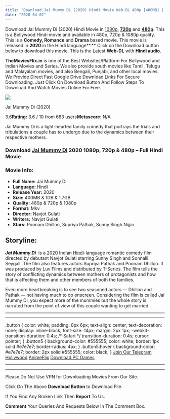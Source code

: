 ```yaml
---
title: "Download Jai Mummy Di (2020) Hindi Movie Web-DL 480p [400MB] || 720p [1.1GB] || 1080p [1.7GB]"
date: "2020-04-02"
---
```


Download Jai Mummy Di (2020) Hindi Movie in [1080p](https://1moviesflix.com/1080p-movies/), [**720p**](https://1moviesflix.com/720p-movies/) and **[480p](https://1moviesflix.com/480p-movies/)**. This is a Bollywood Hindi movie and available in 480p, 720p & 1080p quality. This is a **Comedy, Romance** and **Drama** based movie. This movie is released in **2020** in the Hindi language**.** Click on the Download button below to download this movie. This is the Latest **Web-DL** with **Hindi audio**.

**TheMoviesFlix.in** is one of the Best Websites/Platform For Bollywood and Indian Movies and Series. We also provide south movies like Tamil, Telugu and Malayalam movies, and also Bengali, Punjabi, and other local movies. We Provide Direct Fast Google Drive Download Links For Secure Downloading. Just Click On Download Button And Follow Steps To Download And Watch Movies Online For Free.

[![](https://m.media-amazon.com/images/M/MV5BNjEyMjM0ZTYtNzY5Yy00YjE2LWFhZDUtYWY3YTVjOWE0MTAzXkEyXkFqcGdeQXVyODE5NzE3OTE@._V1_SX300.jpg)](https://www.imdb.com/title/tt9817760/ "Jai Mummy Di")

Jai Mummy Di (2020)

3.6**Rating:** 3.6 / 10 from 683 users**Metascore:** N/A

Jai Mummy Di is a light-hearted family comedy that portrays the trials and tribulations a couple has to undergo due to the dynamics between their respective mothers.

### Download [Jai Mummy Di](https://www.imdb.com/title/tt9817760/) 2020 1080p, 720p & 480p – Full Hindi Movie

### Movie Info:

- **Full Name:** Jai Mummy Di
- **Language:** Hindi
- **Release Year:** 2020
- **Size:** 400MB & 1GB & 1.7GB
- **Quality:** 480p & 720p & 1080p
- **Format:** Mkv
- **Director:** Navjot Gulati
- **Writers:** Navjot Gulati
- **Stars:** Poonam Dhillon, Supriya Pathak, Sunny Singh Nijjar

## Storyline:

_**Jai Mummy Di**_  is a 2020 Indian [Hindi](https://1moviesflix.com?a270777880=bzROVDRheHdpSG1xamJQQ1poa09xMGpqRTdYTEVQZFBUbGxqZkJtcUZnRFl3VGVOd1ZEUWgwSFlndVA0Z1pXYXBtbUtLNjBxbTgvWHRYYVVlNlNVZkJHWkhHaGVnVGNNYlFzR3lmR2JKVkU9 "Hindi")\-language romantic comedy film directed by debutant Navjot Gulati starring Sunny Singh and Sonnalli Seygall. The film also features actors Supriya Pathak and Poonam Dhillon. It was produced by Luv Films and distributed by T-Series. The film tells the story of conflicting dynamics between mothers of protagonists and how that is affecting them and other members of both the families.

Even more heartbreaking is to see two seasoned actors — Dhillon and Pathak — not having much to do onscreen. Considering the film is called Jai Mummy Di, you expect more of the mummies but the whole story is narrated from the point of view of this couple wanting to get married.

* * *

* * *

.button { color: white; padding: 8px 6px; text-align: center; text-decoration: none; display: inline-block; font-size: 14px; margin: 2px 1px; -webkit-transition-duration: 0.4s; /\* Safari \*/ transition-duration: 0.4s; cursor: pointer; } .button5 { background-color: #555555; color: white; border: 1px solid #e7e7e7; border-radius: 4px; } .button5:hover { background-color: #e7e7e7; border: 2px solid #555555; color: black; } [Join Our Telegram](http://gdrivepro.xyz/join.php) [Hollywood](https://moviesverse.com/) [AnimeFlix](https://animeflix.in/) [Download PC Games](https://gamesflix.net/)  

* * *

* * *

  

Please Do Not Use VPN for Downloading Movies From Our Site.

Click On The Above **Download Button** to Download File.

If You Find Any Broken Link Then **Report** To Us.

**Comment** Your Queries And Requests Below In The Comment Box.

* * *
